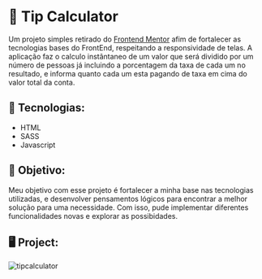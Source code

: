 # 🧮 Tip Calculator
Um projeto simples retirado do <a href='https://www.frontendmentor.io/home'>Frontend Mentor</a> afim de fortalecer as tecnologias bases do FrontEnd, respeitando
a responsividade de telas. A  aplicação faz o calculo instântaneo de um valor que será dividido por um número de pessoas já incluindo a porcentagem da 
taxa de cada um no resultado, e informa quanto cada um esta pagando de taxa em cima do valor total da conta.
## 👾 Tecnologias:
- HTML
- SASS
- Javascript

## 🎯 Objetivo: 
Meu objetivo com esse projeto é fortalecer a minha base nas tecnologias utilizadas, e desenvolver pensamentos lógicos para encontrar a melhor solução
para uma necessidade. Com isso, pude implementar diferentes funcionalidades novas e explorar as possibidades.

## 🖥 Project:
![tipcalculator](https://user-images.githubusercontent.com/69720222/178062406-12a388e3-837c-4ade-a57c-56a6ab096cb9.gif)
